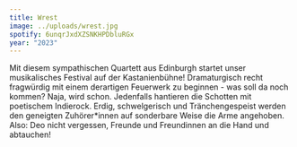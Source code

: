 ```yaml
---
title: Wrest
image: ../uploads/wrest.jpg
spotify: 6unqrJxdXZSNKHPDbluRGx
year: "2023"
---
```

Mit diesem sympathischen Quartett aus Edinburgh startet unser musikalisches Festival auf der Kastanienbühne! Dramaturgisch recht fragwürdig mit einem derartigen Feuerwerk zu beginnen - was soll da noch kommen? Naja, wird schon. Jedenfalls hantieren die Schotten mit poetischem Indierock. Erdig, schwelgerisch und Tränchengespeist werden den geneigten Zuhörer*innen auf sonderbare Weise die Arme angehoben. Also: Deo nicht vergessen, Freunde und Freundinnen an die Hand und abtauchen!